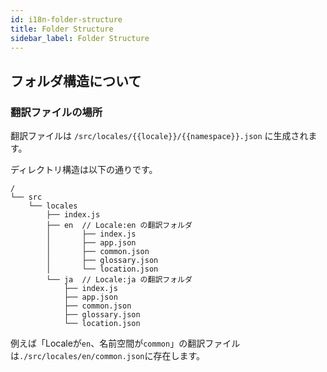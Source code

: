 ```yaml
---
id: i18n-folder-structure
title: Folder Structure
sidebar_label: Folder Structure
---
```


## フォルダ構造について

### 翻訳ファイルの場所

翻訳ファイルは `/src/locales/{{locale}}/{{namespace}}.json` に生成されます。

ディレクトリ構造は以下の通りです。

```
/
└── src
    └── locales
        ├── index.js
        ├── en  // Locale:en の翻訳フォルダ
        │       ├── index.js
        │       ├── app.json
        │       ├── common.json
        │       ├── glossary.json
        │       └── location.json
        └── ja  // Locale:ja の翻訳フォルダ
            ├── index.js
            ├── app.json
            ├── common.json
            ├── glossary.json
            └── location.json
```

例えば「Localeが`en`、名前空間が`common`」の翻訳ファイルは`./src/locales/en/common.json`に存在します。
